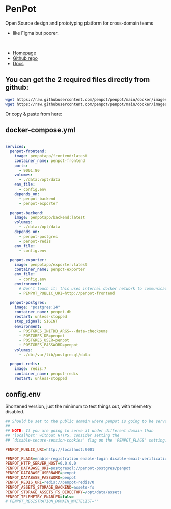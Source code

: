 # PenPot
Open Source design and prototyping platform for cross-domain teams

- like Figma but poorer.

<br>

- [Homepage](https://penpot.app)
- [Github repo](https://github.com/penpot/penpot)
- [Docs](https://help.penpot.app/technical-guide/getting-started/#install-with-docker)


## You can get the 2 required files directly from github:
```sh
wget https://raw.githubusercontent.com/penpot/penpot/main/docker/images/docker-compose.yaml
wget https://raw.githubusercontent.com/penpot/penpot/main/docker/images/config.env
```

Or copy & paste from here:

## docker-compose.yml
```yml
---
services:
  penpot-frontend:
    image: penpotapp/frontend:latest
	container_name: penpot-frontend
    ports:
      - 9001:80
    volumes:
      - ./data:/opt/data
    env_file:
      - config.env
    depends_on:
      - penpot-backend
      - penpot-exporter

  penpot-backend:
    image: penpotapp/backend:latest
    volumes:
      - ./data:/opt/data
    depends_on:
      - penpot-postgres
      - penpot-redis
    env_file:
      - config.env

  penpot-exporter:
    image: penpotapp/exporter:latest
	container_name: penpot-exporter
    env_file:
      - config.env
    environment:
      # Don't touch it; this uses internal docker network to communicate with the frontend.
      - PENPOT_PUBLIC_URI=http://penpot-frontend

  penpot-postgres:
    image: "postgres:14"
	container_name: penpot-db
    restart: unless-stopped
    stop_signal: SIGINT
    environment:
      - POSTGRES_INITDB_ARGS=--data-checksums
      - POSTGRES_DB=penpot
      - POSTGRES_USER=penpot
      - POSTGRES_PASSWORD=penpot
    volumes:
      - ./db:/var/lib/postgresql/data

  penpot-redis:
    image: redis:7
	container_name: penpot-redis
    restart: unless-stopped
```

## config.env
Shortened version, just the minimum to test things out, with telemetry disabled.

```ini
## Should be set to the public domain where penpot is going to be served.
##
## NOTE: If you are going to serve it under different domain than
## 'localhost' without HTTPS, consider setting the
## `disable-secure-session-cookies' flag on the 'PENPOT_FLAGS' setting.

PENPOT_PUBLIC_URI=http://localhost:9001

PENPOT_FLAGS=enable-registration enable-login disable-email-verification
PENPOT_HTTP_SERVER_HOST=0.0.0.0
PENPOT_DATABASE_URI=postgresql://penpot-postgres/penpot
PENPOT_DATABASE_USERNAME=penpot
PENPOT_DATABASE_PASSWORD=penpot
PENPOT_REDIS_URI=redis://penpot-redis/0
PENPOT_ASSETS_STORAGE_BACKEND=assets-fs
PENPOT_STORAGE_ASSETS_FS_DIRECTORY=/opt/data/assets
PENPOT_TELEMETRY_ENABLED=false
# PENPOT_REGISTRATION_DOMAIN_WHITELIST=""
```
